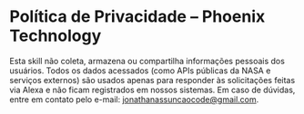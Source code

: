 
# Política de Privacidade – Phoenix Technology
Esta skill não coleta, armazena ou compartilha informações pessoais dos usuários.
Todos os dados acessados (como APIs públicas da NASA e serviços externos) são usados apenas para responder às solicitações feitas via Alexa e não ficam registrados em nossos sistemas.
Em caso de dúvidas, entre em contato pelo e-mail: jonathanassuncaocode@gmail.com.
